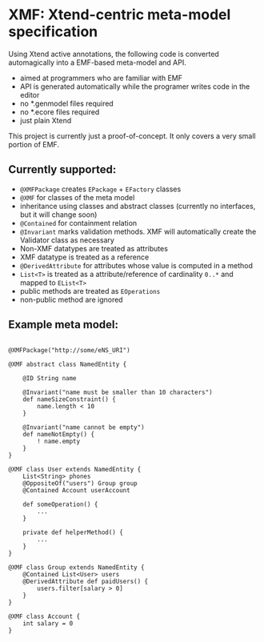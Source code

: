 # XMF: Xtend-centric meta-model specification
Using Xtend active annotations, the following code is converted automagically into a EMF-based meta-model and API.

- aimed at programmers who are familiar with EMF
- API is generated automatically while the programer writes code in the editor
- no *.genmodel files required
- no *.ecore files required
- just plain Xtend

This project is currently just a proof-of-concept.
It only covers a very small portion of EMF.

## Currently supported:
- `@XMFPackage` creates `EPackage` + `EFactory` classes
- `@XMF` for classes of the meta model
- inheritance using classes and abstract classes (currently no interfaces, but it will change soon)
- `@Contained` for containment relation
- `@Invariant` marks validation methods. XMF will automatically create the Validator class as necessary
- Non-XMF datatypes are treated as attributes
- XMF datatype is treated as a reference
- `@DerivedAttribute` for attributes whose value is computed in a method
- `List<T>` is treated as a attribute/reference of cardinality `0..*` and mapped to `EList<T>`
- public methods are treated as `EOperations`
- non-public method are ignored

## Example meta model:

```Xtend

@XMFPackage("http://some/eNS_URI")

@XMF abstract class NamedEntity {

	@ID String name
	
	@Invariant("name must be smaller than 10 characters")
	def nameSizeConstraint() {
		name.length < 10
	}
	
	@Invariant("name cannot be empty")
	def nameNotEmpty() {
		! name.empty
	}
}

@XMF class User extends NamedEntity {
	List<String> phones
	@OppositeOf("users") Group group
	@Contained Account userAccount
	
	def someOperation() {
		...
	}
	
	private def helperMethod() {
		...
	}
}

@XMF class Group extends NamedEntity {
	@Contained List<User> users
	@DerivedAttribute def paidUsers() {
		users.filter[salary > 0]
	}
}

@XMF class Account {
	int salary = 0
}
```
